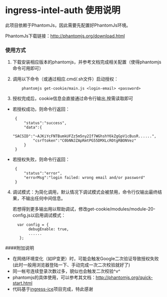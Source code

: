 ingress-intel-auth 使用说明
===========

此项目依赖于PhantomJs，因此需要先配置好PhantomJs环境。

PhantomJs下载链接：http://phantomjs.org/download.html

### 使用方式

 1. 下载安装相应版本的phantomjs，并参考文档完成相关配置（使得phantomjs命令可用即可）
 2. 调用以下命令（或通过相应.cmd/.sh文件）启动授权：
 
            phantomjs get-cookie/main.js <login-email> <password>
            
 3. 授权完成后，cookie信息会直接通过命令行输出,按需读取即可
 - 若授权成功，则命令行返回：
 
        {
            "status":"success",
            "data":{
                "SACSID":"~AJKiYcFNTBumkUFZz5m5ny2If7WGhshY6kZgGpV1cBusR......",
                "csrftoken":"C0bNNJZApRmtPG55DMXLcROtgRBONVez"
            }
        }


 - 若授权失败，则命令行返回：
 
        {
            "status":"error",
            "errorMsg":"login failed: wrong email and/or password"
        }
        
 4. 调试模式：为简化调用，默认情况下调试模式会被禁用，命令行仅输出最终结果，不输出任何中间信息。
 
    若想得到更多输出用以帮助调试，修改get-cookie/modules/module-20-config.js以启用调试模式：

          var config = {
               debugEnable: true,
               ......
           };
    
 
 ####附加说明
 - 在网络环境变化（如IP变更）时，可能会触发Google二次验证导致授权失败(此时一般用浏览器登陆一下、手动完成一次二次校验就好了)
 - 同一帐号连续登录次数过多，貌似也会触发二次校验^v^
 - phantomjs的具体使用，可以参考其文档：http://phantomjs.org/quick-start.html
 - 代码基于[ingress-ice](https://github.com/nibogd/ingress-ice)项目完成，特此感谢
